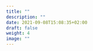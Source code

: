 ```yaml
---
title: ""
description: ""
date: 2021-09-08T15:08:35+02:00
draft: false
weight: 4
image: ""
---
```

<!-- Place holder member-->

